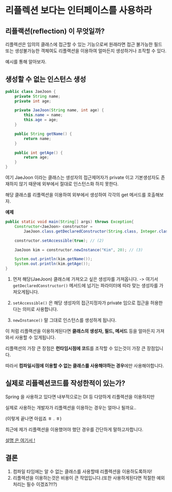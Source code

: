 # 리플렉션 보다는 인터페이스를 사용하라



## 리플랙션(reflection) 이 무엇일까?

리플렉션은 임의의 클래스에 접근할 수 있는 기능으로써 원래라면 접근 불가능한 필드 또는 생성불가능한 객체여도 
리플랙션을 이용하여 얼마든지 생성하거나 조작할 수 있다.

예시를 통해 알아보자.



## 생성할 수 없는 인스턴스 생성

```java
public class JaeJoon { 
    private String name;
    private int age;

    private JaeJoon(String name, int age) {
        this.name = name;
        this.age = age;
    }

    public String getName() {
        return name;
    }

    public int getAge() {
        return age;
    }
}
```

여기 JaeJoon 이라는 클래스는 생성자의 접근제어자가 private 이고 기본생성자도 존재하지 않기 때문에 외부에서 절대로 인스턴스화 하지 못한다.

해당 클래스를 리플렉션을 이용하여 외부에서 생성하여 각각의 get 메서드를 호출해보자.



**예제**

```java
public static void main(String[] args) throws Exception{
    Constructor<JaeJoon> constructor =
        JaeJoon.class.getDeclaredConstructor(String.class, Integer.class); // (1)

    constructor.setAccessible(true); // (2) 

    JaeJoon kim = constructor.newInstance("Kim", 20); // (3) 

    System.out.println(kim.getName());
    System.out.println(kim.getAge());
}
```

1. 먼저 해당(JaeJoon) 클래스에 가져오고 싶은 생성자를 가져옵니다.
   -> 여기서 `getDeclaredConstructor()`  메서드에 넘기는 파라미터에 따라 맞는 생성자를 가져오게됩니다.

2. `setAccessible()` 은 해당 생성자의 접근지정자가 private 임으로  접근을 허용한다는 의미로 사용합니다.
3.  `newInstance()` 말 그대로 인스턴스를 생성하게 됩니다.



이 처럼 리플랙션을 이용하게된다면 **클래스의 생성자, 필드, 메서드** 등을 얼마든지 가져와서 사용할 수 있게됩니다.



리플랙션의 가장 큰 장점은 **런타임시점에 코드**를 조작할 수 있는것이 가장 큰 장점입니다.

따라서 **컴파일시점에 이용할 수 없는 클래스를 사용해야하는 경우**에만 사용해야합니다.



## 실제로 리플렉션코드를 작성한적이 있는가?

Spring 을 사용하고 있다면 내부적으로는 DI 등 다양하게 리플렉션을 이용하지만

실제로 사용하는 개발자가 리플렉션을 이용하는 경우는 얼마나 될까요..



(이렇게 끝나면 아쉽죠 ㅎ . ㅎ)

최근에 제가 리플랙션을 이용했어야 했던 경우를 간단하게 말하고자합니다.

[설명 은 여기서 !](https://k3068.tistory.com/101)





## 결론

1. 컴파일 타임에는 알 수 없는 클래스를 사용할때 리플렉션을 이용하도록하자!
2. 리플렉션을 이용하는것은 비용이 큰 작업입니다.(또한 사용하게된다면 적절한 예외처리는 필수 이겠죠?!!?)









## 




